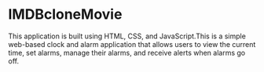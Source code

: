 # IMDBcloneMovie
This application is built using HTML, CSS, and JavaScript.This is a simple web-based clock and alarm application that allows users to view the current time, set alarms, manage their alarms, and receive alerts when alarms go off.
